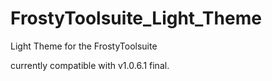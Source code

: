# FrostyToolsuite_Light_Theme
Light Theme for the FrostyToolsuite

currently compatible with v1.0.6.1 final.
